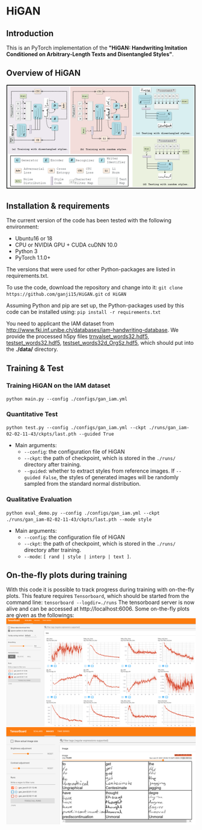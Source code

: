 # HiGAN

## Introduction
This is an PyTorch implementation of the **"HiGAN: Handwriting Imitation Conditioned on Arbitrary-Length Texts and Disentangled Styles"**.

## Overview of HiGAN
![Overview of HiGAN](docs/imgs/Overview.png)

## Installation & requirements
The current version of the code has been tested with the following environment:
- Ubuntu16 or 18
- CPU or NVIDIA GPU + CUDA cuDNN 10.0
- Python 3
- PyTorch 1.1.0+

The versions that were used for other Python-packages are listed in requirements.txt.

To use the code, download the repository and change into it:
`git clone https://github.com/ganji15/HiGAN.git`
`cd HiGAN`

Assuming Python and pip are set up, the Python-packages used by this code can be installed using:
`pip install -r requirements.txt`

You need to applicant the IAM dataset from <http://www.fki.inf.unibe.ch/databases/iam-handwriting-database>. We provide the processed h5py files [trnvalset_words32.hdf5](), [testset_words32.hdf5](), [testset_words32d_OrgSz.hdf5](), which should put into the **./data/** directory.


## Training & Test
### Training HiGAN on the IAM dataset
`python main.py --config ./configs/gan_iam.yml`

### Quantitative Test
`python test.py --config ./configs/gan_iam.yml --ckpt ./runs/gan_iam-02-02-11-43/ckpts/last.pth --guided True`
+ Main arguments:
  - `--config`: the configuration file of HiGAN
  - `--ckpt`: the path of checkpoint, which is stored in the `./runs/` directory after training.
  - `--guided`: whether to extract styles from reference images. If `--guided False`, the styles of generated images will be randomly sampled from the standard normal distribution.

### Qualitative Evaluation
`python eval_demo.py --config ./configs/gan_iam.yml --ckpt ./runs/gan_iam-02-02-11-43/ckpts/last.pth --mode style`
+ Main arguments:
  - `--config`: the configuration file of HiGAN
  - `--ckpt`: the path of checkpoint, which is stored in the `./runs/` directory after training.
  - `--mode`: `[ rand | style | interp | text ]`.


## On-the-fly plots during training
With this code it is possible to track progress during training with on-the-fly plots. This feature requires `Tensorboard`, which should be started from the command line:
`tensorboard --logdir=./runs`
The tensorboard server is now alive and can be accessed at http://localhost:6006.
Some on-the-fly plots are given as the followings:
![Loss](docs/imgs/LogLoss.png)
![Samples](docs/imgs/LogRes.png)
